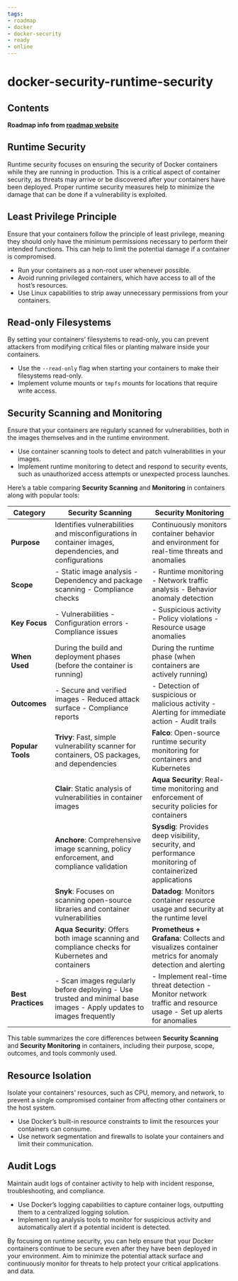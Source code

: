 ```yaml
---
tags:
- roadmap
- docker
- docker-security
- ready
- online
---
```


# docker-security-runtime-security

## Contents

__Roadmap info from [roadmap website](https://roadmap.sh/docker/container-security/runtime-security)__

## Runtime Security

Runtime security focuses on ensuring the security of Docker containers while they are running in production. This is a critical aspect of container security, as threats may arrive or be discovered after your containers have been deployed. Proper runtime security measures help to minimize the damage that can be done if a vulnerability is exploited.

## Least Privilege Principle

Ensure that your containers follow the principle of least privilege, meaning they should only have the minimum permissions necessary to perform their intended functions. This can help to limit the potential damage if a container is compromised.

* Run your containers as a non-root user whenever possible.
* Avoid running privileged containers, which have access to all of the host’s resources.
* Use Linux capabilities to strip away unnecessary permissions from your containers.

## Read-only Filesystems

By setting your containers’ filesystems to read-only, you can prevent attackers from modifying critical files or planting malware inside your containers.

* Use the `--read-only` flag when starting your containers to make their filesystems read-only.
* Implement volume mounts or `tmpfs` mounts for locations that require write access.

## Security Scanning and Monitoring

Ensure that your containers are regularly scanned for vulnerabilities, both in the images themselves and in the runtime environment.

* Use container scanning tools to detect and patch vulnerabilities in your images.
* Implement runtime monitoring to detect and respond to security events, such as unauthorized access attempts or unexpected process launches.

Here’s a table comparing __Security Scanning__ and __Monitoring__ in containers along with popular tools:

| __Category__             | __Security Scanning__                                     | __Security Monitoring__                                 |
|--------------------------|----------------------------------------------------------|---------------------------------------------------------|
| __Purpose__              | Identifies vulnerabilities and misconfigurations in container images, dependencies, and configurations | Continuously monitors container behavior and environment for real-time threats and anomalies |
| __Scope__                | - Static image analysis - Dependency and package scanning - Compliance checks | - Runtime monitoring - Network traffic analysis - Behavior anomaly detection |
| __Key Focus__            | - Vulnerabilities - Configuration errors - Compliance issues | - Suspicious activity - Policy violations - Resource usage anomalies |
| __When Used__            | During the build and deployment phases (before the container is running) | During the runtime phase (when containers are actively running) |
| __Outcomes__             | - Secure and verified images - Reduced attack surface - Compliance reports | - Detection of suspicious or malicious activity - Alerting for immediate action - Audit trails |
| __Popular Tools__        | __Trivy__: Fast, simple vulnerability scanner for containers, OS packages, and dependencies | __Falco__: Open-source runtime security monitoring for containers and Kubernetes |
|                          | __Clair__: Static analysis of vulnerabilities in container images | __Aqua Security__: Real-time monitoring and enforcement of security policies for containers |
|                          | __Anchore__: Comprehensive image scanning, policy enforcement, and compliance validation | __Sysdig__: Provides deep visibility, security, and performance monitoring of containerized applications |
|                          | __Snyk__: Focuses on scanning open-source libraries and container vulnerabilities | __Datadog__: Monitors container resource usage and security at the runtime level |
|                          | __Aqua Security__: Offers both image scanning and compliance checks for Kubernetes and containers | __Prometheus + Grafana__: Collects and visualizes container metrics for anomaly detection and alerting |
| __Best Practices__        | - Scan images regularly before deploying - Use trusted and minimal base images - Apply updates to images frequently | - Implement real-time threat detection - Monitor network traffic and resource usage - Set up alerts for anomalies |

This table summarizes the core differences between __Security Scanning__ and __Security Monitoring__ in containers, including their purpose, scope, outcomes, and tools commonly used.

## Resource Isolation

Isolate your containers’ resources, such as CPU, memory, and network, to prevent a single compromised container from affecting other containers or the host system.

* Use Docker’s built-in resource constraints to limit the resources your containers can consume.
* Use network segmentation and firewalls to isolate your containers and limit their communication.

## Audit Logs

Maintain audit logs of container activity to help with incident response, troubleshooting, and compliance.

* Use Docker’s logging capabilities to capture container logs, outputting them to a centralized logging solution.
* Implement log analysis tools to monitor for suspicious activity and automatically alert if a potential incident is detected.

By focusing on runtime security, you can help ensure that your Docker containers continue to be secure even after they have been deployed in your environment. Aim to minimize the potential attack surface and continuously monitor for threats to help protect your critical applications and data.

